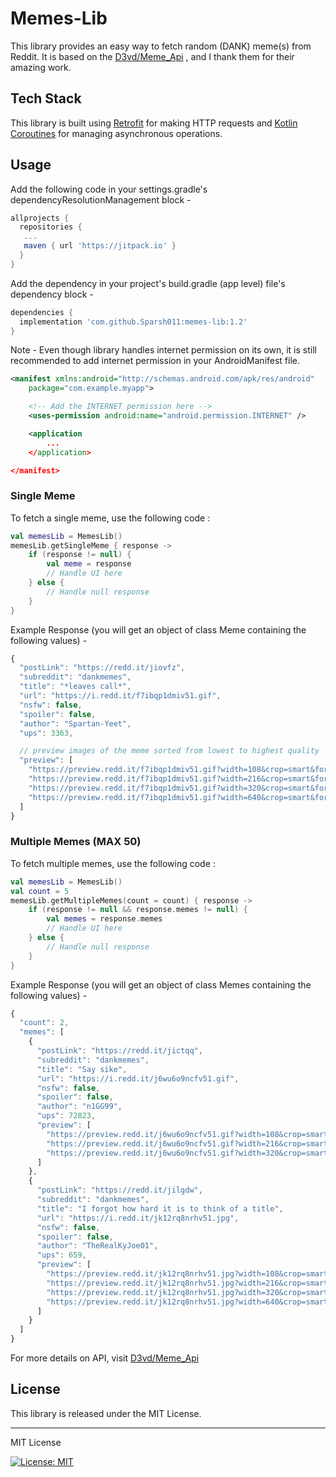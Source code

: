 # Memes-Lib

This library provides an easy way to fetch random (DANK) meme(s) from Reddit. It is based on the [D3vd/Meme_Api](https://github.com/D3vd/Meme_Api) , and I thank them for their amazing work.

## Tech Stack

This library is built using [Retrofit](https://square.github.io/retrofit/) for making HTTP requests and [Kotlin Coroutines](https://kotlinlang.org/docs/coroutines-overview.html) for managing asynchronous operations. 


## Usage

Add the following code in your settings.gradle's dependencyResolutionManagement block -

```gradle
allprojects {
  repositories {
   ...
   maven { url 'https://jitpack.io' }
  }
}
```

Add the dependency in your project's build.gradle (app level) file's dependency block - 
```gradle
dependencies {
  implementation 'com.github.Sparsh011:memes-lib:1.2'
}
```

Note - Even though library handles internet permission on its own, it is still recommended to add internet permission in your AndroidManifest file.
```xml
<manifest xmlns:android="http://schemas.android.com/apk/res/android"
    package="com.example.myapp">

    <!-- Add the INTERNET permission here -->
    <uses-permission android:name="android.permission.INTERNET" />

    <application
        ...
    </application>

</manifest>
```




### Single Meme

To fetch a single meme, use the following code :

```kotlin
val memesLib = MemesLib()
memesLib.getSingleMeme { response ->
    if (response != null) {
        val meme = response
        // Handle UI here
    } else {
        // Handle null response
    }
}
```

Example Response (you will get an object of class Meme containing the following values) - 
```javascript
{
  "postLink": "https://redd.it/jiovfz",
  "subreddit": "dankmemes",
  "title": "*leaves call*",
  "url": "https://i.redd.it/f7ibqp1dmiv51.gif",
  "nsfw": false,
  "spoiler": false,
  "author": "Spartan-Yeet",
  "ups": 3363,

  // preview images of the meme sorted from lowest to highest quality
  "preview": [
    "https://preview.redd.it/f7ibqp1dmiv51.gif?width=108&crop=smart&format=png8&s=02b12609100c14f55c31fe046f413a9415804d62",
    "https://preview.redd.it/f7ibqp1dmiv51.gif?width=216&crop=smart&format=png8&s=8da35457641a045e88e42a25eca64c14a6759f82",
    "https://preview.redd.it/f7ibqp1dmiv51.gif?width=320&crop=smart&format=png8&s=f2250b007b8252c7063b8580c2aa72c5741766ae",
    "https://preview.redd.it/f7ibqp1dmiv51.gif?width=640&crop=smart&format=png8&s=6cd99df5e58c976bc115bd080a1e6afdbd0d71e7"
  ]
}
```

### Multiple Memes (MAX 50)
To fetch multiple memes, use the following code :

```kotlin
val memesLib = MemesLib()
val count = 5
memesLib.getMultipleMemes(count = count) { response ->
    if (response != null && response.memes != null) {
        val memes = response.memes
        // Handle UI here
    } else {
        // Handle null response
    }
}
```

Example Response (you will get an object of class Memes containing the following values) - 
```javascript
{
  "count": 2,
  "memes": [
    {
      "postLink": "https://redd.it/jictqq",
      "subreddit": "dankmemes",
      "title": "Say sike",
      "url": "https://i.redd.it/j6wu6o9ncfv51.gif",
      "nsfw": false,
      "spoiler": false,
      "author": "n1GG99",
      "ups": 72823,
      "preview": [
        "https://preview.redd.it/j6wu6o9ncfv51.gif?width=108&crop=smart&format=png8&s=3b110a4d83a383b7bfebaf09ea60d89619cddfb3",
        "https://preview.redd.it/j6wu6o9ncfv51.gif?width=216&crop=smart&format=png8&s=ba5808992b3245a6518dfe759cbe4af24e042f2d",
        "https://preview.redd.it/j6wu6o9ncfv51.gif?width=320&crop=smart&format=png8&s=7567bb64e639223e3603236f774eeca149551313"
      ]
    },
    {
      "postLink": "https://redd.it/jilgdw",
      "subreddit": "dankmemes",
      "title": "I forgot how hard it is to think of a title",
      "url": "https://i.redd.it/jk12rq8nrhv51.jpg",
      "nsfw": false,
      "spoiler": false,
      "author": "TheRealKyJoe01",
      "ups": 659,
      "preview": [
        "https://preview.redd.it/jk12rq8nrhv51.jpg?width=108&crop=smart&auto=webp&s=d5d3fe588ccff889e61fca527c2358e429845b80",
        "https://preview.redd.it/jk12rq8nrhv51.jpg?width=216&crop=smart&auto=webp&s=b560b78301afd8c173f8c702fbd791214c1d7f61",
        "https://preview.redd.it/jk12rq8nrhv51.jpg?width=320&crop=smart&auto=webp&s=3cd427240b2185a3691a818774214fd2a0de124d",
        "https://preview.redd.it/jk12rq8nrhv51.jpg?width=640&crop=smart&auto=webp&s=1142cc19a746b8b5d8335679d1d36127f4a677b9"
      ]
    }
  ]
}
```

For more details on API, visit [D3vd/Meme_Api](https://github.com/D3vd/Meme_Api)

## License

This library is released under the MIT License.

---

MIT License

[![License: MIT](https://img.shields.io/badge/License-MIT-yellow.svg)](https://opensource.org/licenses/MIT)
